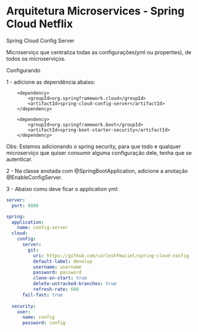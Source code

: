 # Arquitetura Microservices - Spring Cloud Netflix

Spring Cloud Config Server

Microserviço que centraliza todas as configurações(yml ou properties), de todos os microserviços.

Configurando

1 - adicione as dependência abaixo:

		<dependency>
			<groupId>org.springframework.cloud</groupId>
			<artifactId>spring-cloud-config-server</artifactId>
		</dependency>

		<dependency>
			<groupId>org.springframework.boot</groupId>
			<artifactId>spring-boot-starter-security</artifactId>
		</dependency>

Obs: Estamos adicionando o spring security, para que todo e qualquer microserviço que quiser consumir alguma configuração dele, tenha que se autenticar.

2 - Na classe anotada com @SpringBootApplication, adicione a anotação @EnableConfigServer.

3 - Abaixo como deve ficar o application yml:

```yml
server:
  port: 8888

spring:
  application:
    name: config-server
  cloud:
    config:
      server:
        git:
          uri: https://github.com/carloshfmaciel/spring-cloud-config
          default-label: develop
          username: username
          password: password
          clone-on-start: true
          delete-untracked-branches: true
          refresh-rate: 600
      fail-fast: true
      
  security:
    user:
      name: config
      password: config
```
